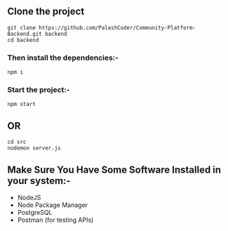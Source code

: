 ## Clone the project

```
git clone https://github.com/PalashCoder/Community-Platform-Backend.git backend
cd backend
```

### Then install the dependencies:-

```
npm i
```

### Start the project:-

```
npm start
```

## OR

```
cd src
nodemon server.js
```

## Make Sure You Have Some Software Installed in your system:-

<ul>
<li>NodeJS</li>
<li>Node Package Manager</li>
<li>PostgreSQL</li>
<li>Postman (for testing APIs)</li>
</ul>
